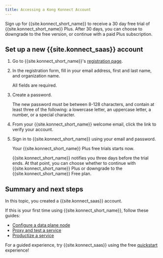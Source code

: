 ```yaml
---
title: Accessing a Kong Konnect Account
---
```


Sign up for {{site.konnect_short_name}} to receive a 30 day free
trial of {{site.konnect_short_name}} Plus. After 30 days, you can choose to
downgrade to the free version, or continue with a paid Plus subscription.

## Set up a new {{site.konnect_saas}} account

1. Go to {{site.konnect_short_name}}'s [registration page](https://konghq.com/products/kong-konnect/register?utm_medium=referral&utm_source=docs&utm_campaign=gateway-konnect&utm_content=konnect-get-started).

2. In the registration form, fill in your email address, first and last name,
and organization name.

    All fields are required.

3. Create a password.

    The new password must be between 8-128 characters, and contain at least three of the
    following: a lowercase letter, an uppercase letter, a number, or a special
    character.

4. From your {{site.konnect_short_name}} welcome email, click the link to verify your account.

5. Sign in to {{site.konnect_short_name}} using your email and password.

    Your {{site.konnect_short_name}} Plus free trials starts now.

    {{site.konnect_short_name}} notifies you three days before the trial ends.
    At that point, you can choose whether to continue with
    {{site.konnect_short_name}} Plus or downgrade to the
    {{site.konnect_short_name}} Free plan.

## Summary and next steps

In this topic, you created a {{site.konnect_saas}} account.

If this is your first time using {{site.konnect_short_name}}, follow these guides: 

* [Configure a data plane node](/konnect/getting-started/configure-data-plane-node/)
* [Proxy and test a service](/konnect/getting-started/deploy-service/)
* [Productize a service](/konnect/getting-started/productize-service/)

For a guided experience, try {{site.konnect_saas}} using the free [quickstart](https://cloud.konghq.com/quick-start) experience!
